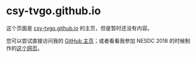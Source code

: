 # csy-tvgo.github.io  

这个页面是 [csy-tvgo.github.io](https://csy-tvgo.github.io) 的主页，但是暂时还没有内容。  
  
您可以尝试直接访问我的 [GitHub 主页](https://github.com/CSY-tvgo)；或者看看我参加 NESDC 2018 的时候制作的[这个网页](https://csy-tvgo.github.io/website-of-eInkBoard/)。